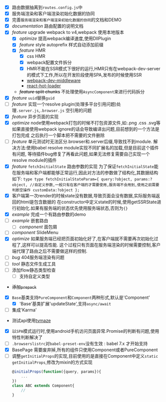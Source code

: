 - [x] 路由数据抽离到`routes.config.js`中
- [x] 服务端渲染和客户端渲染初始化数据的协同
- [x] 完善`服务端渲染和客户端渲染初始化数据的协同`的文档和DEMO
- [x] _documentation_ 路由配置的说明文档
- [x] _feature_ upgrade webpack to v4,webpack 使用本地版本
    - [x] _optimize_ 提高webpack编译速度,使用DllPlugin
    - [x] _feature_ style autoprefix 样式自动添加前缀
    - [x] _feature_ HMR
        - [x] css HMR
        - [x] webpack配置文件拆分
        - [x] HMR不能在SSR模式下很好的运行,HMR只有在webpack-dev-server的模式下工作,所以在开发阶段使用SPA,发布的时候使用SSR
        - [webpack-dev-middleware](https://github.com/webpack/webpack-dev-middleware)
        - [react-hot-loader](https://github.com/gaearon/react-hot-loader)
    - ~~_feature_ split chunks~~ 不处理使用`AsyncComponent`来进行代码拆分
- [x] _feature_ `uuid`替换`guid`
- [ ] _feature_ 实现一个resolve plugin(处理多平台引用问题)处理`.server.js`,`.browser.js`
      空引用的问题
- [x] _feature_ 异步页面的实现
- [x] _optimize_ node使用webpack打包的时候不打包资源文件,如:.png .css .svg等
      如果直接使用webpack ignore的话会导致编译出问题,目前想到的一个方法是打包完成
      之后执行一个脚本把不需要的文件删除
- [ ] _feature_ 单元测试时无法区分.browser和.server后缀,导致找不到module.
      解决方法:使用babel resolve module实现不同扩展名的加载,但是目前这个插件有问题,
      等待插件bug修复了再看此问题,如果无法修复需要自己实现一个resolve module的插件
- [x] _feature_ `fetchInitialState` 路由参数的实现
      为了保证`fetchInitialState`能在服务端和客户端都能够正常运行,因此对方法的参数做了结构化,其数据结构如下:
      ```type
      type fetchInitialStateParam={
          query:?object,
          params:?object,
          //自定义参数,一般只有在客户端的才需要使用,服务端不会用到,使用之前需要判断空操作
          customData:?object
      };
      ```
- [x] 客户端第一次render的时候state没有数据,导致页面会没有数据,实际服务端返回的html是包含数据的
      在constructor中定义state的时候,使用getSSRState进行初始化.如果有服务端的状态优先使用服务端状态,否则为`{}`
- [x] _example_ 完成一个有路由参数的demo
- [ ] _example_ 嵌套路由
    - [ ] _component_ 面包屑
- [ ] _component_ SlideMenu
- [x] _optimize_ 如果服务端已经把页面初始化好了,在客户端就不需要再次初始化过程了,这样可以提高性能.
      这个过程只有页面在服务端渲染的时候需要控制,客户端代理了路由之后不需要做这样的控制.
- [ ] _bug_ 404服务端渲染有问题
- [ ] _tool_ 静态文件生成工具
- [ ] 添加flow静态类型检查
    - [ ] 支持自定义类型
- ~~添加`prepack`~~
- [x] `Base`基类支持`PureComponent`和`Component`两种形式,默认是'Component'
    - [x] 'Base'基类扩展'updateState',支持`async/await`
- [ ] 集成'Karma'
- 测试api使用[tvmaze](http://www.tvmaze.com/api)
- [x] 以`SPA`模式运行时,使用android手机访问页面异常.Promise的判断有问题,使用特性判断解决了
- [ ] `.browserslistrc`对`babel-preset-env`没有生效 : babel 7.x 才开始支持
- [x] BasePage 需要废弃掉,所有的组件只使用Component或者PureComponent
- [ ] 调整`getInitialProps`的实现,目前使用的是直接在Component中定义`static getInitialProps`,修改为mixin的方式实现
    ```javascript
    @initialProps(function({query, params}){
        ...
    })
    class ABC extends Component{
        //
    }
    ```
